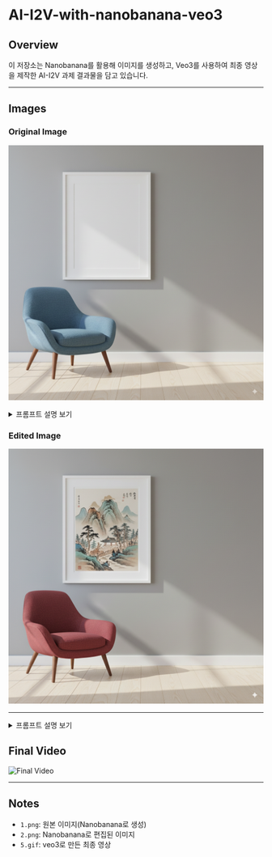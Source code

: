 # AI-I2V-with-nanobanana-veo3
## Overview
이 저장소는 Nanobanana를 활용해 이미지를 생성하고, Veo3를 사용하여 최종 영상을 제작한 AI-I2V 과제 결과물을 담고 있습니다.

---

## Images

### Original Image
![Original](https://github.com/dyyeon/AI-I2V-with-nanobanana-veo3/blob/742b32be91252e0b8c32631047747d6165b63471/assets/1.png)

<details>
<summary>프롬프트 설명 보기</summary>

<i>의자 색깔을 붉은색으로 바꾸고, 빈 액자에는 동양화를 그려 넣어줘.</i>

</details>

### Edited Image
![Edited](https://github.com/dyyeon/AI-I2V-with-nanobanana-veo3/blob/742b32be91252e0b8c32631047747d6165b63471/assets/2.png)

---

<details>
<summary>프롬프트 설명 보기</summary>

<i>
카메라는 회색 벽에 걸린 동양화를 비춘다. 줌인하며 그림 속으로 순식간에 빨려 들어간다.
장면이 바뀌어 그림 속 세계의 길 위에 서 있다. 흙길과 소나무, 계곡, 정자가 보인다.
카메라는 정자 앞으로 다가갔다가 고개를 들어 웅장한 산봉우리를 비춘다.
하늘로 치솟으며 풍경 전체를 비추고, 곧 장면이 평면 그림으로 변해 다시 거실 벽의 액자로 돌아온다.
</i>

</details>


## Final Video
![Final Video](https://github.com/dyyeon/AI-I2V-with-nanobanana-veo3/blob/742b32be91252e0b8c32631047747d6165b63471/assets/5.gif)

---

## Notes
- `1.png`: 원본 이미지(Nanobanana로 생성)
- `2.png`: Nanobanana로 편집된 이미지
- `5.gif`: veo3로 만든 최종 영상

